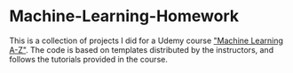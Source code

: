 # Machine-Learning-Homework
This is a collection of projects I did for a Udemy course ["Machine Learning A-Z"](https://www.udemy.com/course/machinelearning/). The code is based on templates distributed by the instructors, and follows the tutorials provided in the course. 
